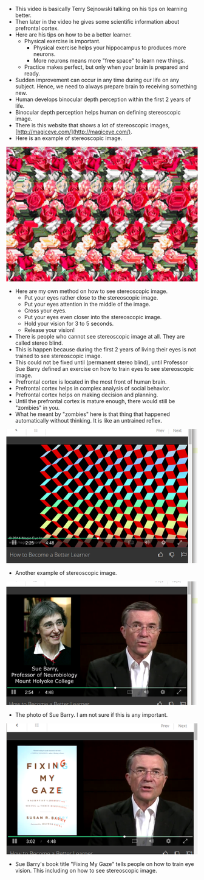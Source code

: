 * This video is basically Terry Sejnowski talking on his tips on learning better.
* Then later in the video he gives some scientific information about prefrontal cortex.
* Here are his tips on how to be a better learner.
    * Physical exercise is important.
        * Physical exercise helps your hippocampus to produces more neurons.
        * More neurons means more "free space" to learn new things.
    * Practice makes perfect, but only when your brain is prepared and ready.
* Sudden improvement can occur in any time during our life on any subject. Hence, we need to always prepare brain to receiving something new.
* Human develops binocular depth perception within the first 2 years of life.
* Binocular depth perception helps human on defining stereoscopic image.
* There is this website that shows a lot of stereoscopic images, [http://magiceye.com/](http://magiceye.com/).
* Here is an example of stereoscopic image.

![./20161121-0247-gmt+2-project-log-11-1.png](./20161121-0247-gmt+2-project-log-11-1.png)

* Here are my own method on how to see stereoscopic image.
    * Put your eyes rather close to the stereoscopic image.
    * Put your eyes attention in the middle of the image.
    * Cross your eyes.
    * Put your eyes even closer into the stereoscopic image.
    * Hold your vision for 3 to 5 seconds.
    * Release your vision!
* There is people who cannot see stereoscopic image at all. They are called stereo blind.
* This is happen because during the first 2 years of living their eyes is not trained to see stereoscopic image.
* This could not be fixed until (permanent stereo blind), until Professor Sue Barry defined an exercise on how to train eyes to see stereoscopic image.
* Prefrontal cortex is located in the most front of human brain.
* Prefrontal cortex helps in complex analysis of social behavior.
* Prefrontal cortex helps on making decision and planning.
* Until the prefrontal cortex is mature enough, there would still be "zombies" in you.
* What he meant by "zombies" here is that thing that happened automatically without thinking. It is like an untrained reflex.

![./20161121-0247-gmt+2-project-log-11-2.png](./20161121-0247-gmt+2-project-log-11-2.png)

* Another example of stereoscopic image.

![./20161121-0247-gmt+2-project-log-11-3.png](./20161121-0247-gmt+2-project-log-11-3.png)

* The photo of Sue Barry. I am not sure if this is any important.

![./20161121-0247-gmt+2-project-log-11-4.png](./20161121-0247-gmt+2-project-log-11-4.png)

* Sue Barry's book title "Fixing My Gaze" tells people on how to train eye vision. This including on how to see stereoscopic image.